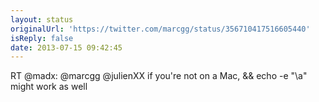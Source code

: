 ```yaml
---
layout: status
originalUrl: 'https://twitter.com/marcgg/status/356710417516605440'
isReply: false
date: 2013-07-15 09:42:45
---
```


RT @madx: @marcgg @julienXX if you're not on a Mac, &amp;&amp; echo -e "\a" might work as well
